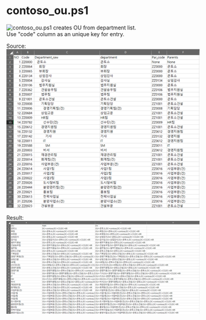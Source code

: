 # contoso_ou.ps1      
![contoso_ou.ps1](https://github.com/scho89/PowerShell/blob/master/ActiveDirectory/contoso_OU.ps1) creates OU from department list.   
Use "code" column as an unique key for entry.   

Source:   
![contoso_ou_source](./resources/contoso_ou_source.png)   

Result:   
![contoso_ou_result](./resources/contoso_ou_result.png)

